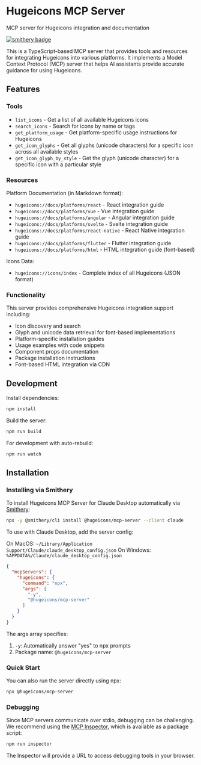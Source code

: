 # Hugeicons MCP Server

MCP server for Hugeicons integration and documentation

[![smithery badge](https://smithery.ai/badge/@hugeicons/mcp-server)](https://smithery.ai/server/@hugeicons/mcp-server)

This is a TypeScript-based MCP server that provides tools and resources for integrating Hugeicons into various platforms. It implements a Model Context Protocol (MCP) server that helps AI assistants provide accurate guidance for using Hugeicons.

## Features

### Tools

- `list_icons` - Get a list of all available Hugeicons icons
- `search_icons` - Search for icons by name or tags
- `get_platform_usage` - Get platform-specific usage instructions for Hugeicons
- `get_icon_glyphs` - Get all glyphs (unicode characters) for a specific icon across all available styles
- `get_icon_glyph_by_style` - Get the glyph (unicode character) for a specific icon with a particular style

### Resources

Platform Documentation (in Markdown format):
- `hugeicons://docs/platforms/react` - React integration guide
- `hugeicons://docs/platforms/vue` - Vue integration guide
- `hugeicons://docs/platforms/angular` - Angular integration guide
- `hugeicons://docs/platforms/svelte` - Svelte integration guide
- `hugeicons://docs/platforms/react-native` - React Native integration guide
- `hugeicons://docs/platforms/flutter` - Flutter integration guide
- `hugeicons://docs/platforms/html` - HTML integration guide (font-based)

Icons Data:
- `hugeicons://icons/index` - Complete index of all Hugeicons (JSON format)

### Functionality

This server provides comprehensive Hugeicons integration support including:
- Icon discovery and search
- Glyph and unicode data retrieval for font-based implementations
- Platform-specific installation guides
- Usage examples with code snippets
- Component props documentation
- Package installation instructions
- Font-based HTML integration via CDN

## Development

Install dependencies:
```bash
npm install
```

Build the server:
```bash
npm run build
```

For development with auto-rebuild:
```bash
npm run watch
```

## Installation

### Installing via Smithery

To install Hugeicons MCP Server for Claude Desktop automatically via [Smithery](https://smithery.ai/server/@hugeicons/mcp-server):

```bash
npx -y @smithery/cli install @hugeicons/mcp-server --client claude
```

To use with Claude Desktop, add the server config:

On MacOS: `~/Library/Application Support/Claude/claude_desktop_config.json`
On Windows: `%APPDATA%/Claude/claude_desktop_config.json`

```json
{
  "mcpServers": {
    "hugeicons": {
      "command": "npx",
      "args": [
        "-y",
        "@hugeicons/mcp-server"
      ]
    }
  }
}
```

The args array specifies:
1. `-y`: Automatically answer "yes" to npx prompts
2. Package name: `@hugeicons/mcp-server`

### Quick Start

You can also run the server directly using npx:

```bash
npx @hugeicons/mcp-server
```

### Debugging

Since MCP servers communicate over stdio, debugging can be challenging. We recommend using the [MCP Inspector](https://github.com/modelcontextprotocol/inspector), which is available as a package script:

```bash
npm run inspector
```

The Inspector will provide a URL to access debugging tools in your browser.
